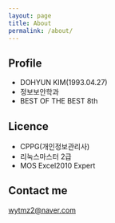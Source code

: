 ```yaml
---
layout: page
title: About
permalink: /about/
---
```


## Profile
* DOHYUN KIM(1993.04.27)
* 정보보안학과
* BEST OF THE BEST 8th


## Licence
* CPPG(개인정보관리사)
* 리눅스마스터 2급
* MOS Excel2010 Expert


## Contact me
[wytmz2@naver.com](mailto:wytmz2@naver.com)

